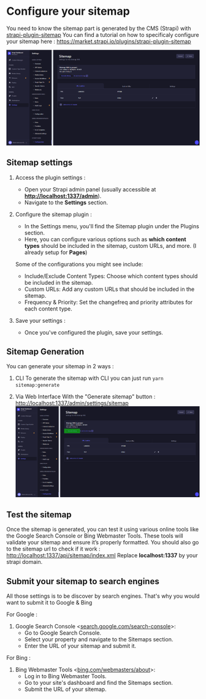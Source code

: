 # Configure your sitemap

You need to know the sitemap part is generated by the CMS (Strapi) with [strapi-plugin-sitemap](https://market.strapi.io/plugins/strapi-plugin-sitemap)
You can find a tutorial on how to specificaly configure your sitemap here : <https://market.strapi.io/plugins/strapi-plugin-sitemap>

![1724499960238](./assets/configure-sitemap/home.png)

## Sitemap settings

1. Access the plugin settings :
   - Open your Strapi admin panel (usually accessible at **<http://localhost:1337/admin>**).
   - Navigate to the **Settings** section.
2. Configure the sitemap plugin :

   - In the Settings menu, you'll find the Sitemap plugin under the Plugins section.
   - Here, you can configure various options such as **which content types** should be included in the sitemap, custom URLs, and more. (I already setup for **Pages**)

   Some of the configurations you might see include:

   - Include/Exclude Content Types: Choose which content types should be included in the sitemap.
   - Custom URLs: Add any custom URLs that should be included in the sitemap.
   - Frequency & Priority: Set the changefreq and priority attributes for each content type.

3. Save your settings :
   - Once you've configured the plugin, save your settings.

## Sitemap Generation

You can generate your sitemap in 2 ways :

1. CLI
   To generate the sitemap with CLI you can just run `yarn sitemap:generate`

2. Via Web Interface
   With the "Generate sitemap" button : <http://localhost:1337/admin/settings/sitemap>
   ![Generate Sitemap](./assets/configure-sitemap//generate-sitemap.png)

## Test the sitemap

Once the sitemap is generated, you can test it using various online tools like the Google Search Console or Bing Webmaster Tools. These tools will validate your sitemap and ensure it’s properly formatted.
You should also go to the sitemap url to check if it work : <http://localhost:1337/api/sitemap/index.xml>
Replace **localhost:1337** by your strapi domain.

## Submit your sitemap to search engines

All those settings is to be discover by search engines. That's why you would want to submit it to Google & Bing

For Google :

1. Google Search Console <[search.google.com/search-console](https://search.google.com/search-console/welcome)>:
   - Go to Google Search Console.
   - Select your property and navigate to the Sitemaps section.
   - Enter the URL of your sitemap and submit it.

For Bing :

1. Bing Webmaster Tools <[bing.com/webmasters/about](https://www.bing.com/webmasters/about)>:
   - Log in to Bing Webmaster Tools.
   - Go to your site's dashboard and find the Sitemaps section.
   - Submit the URL of your sitemap.

